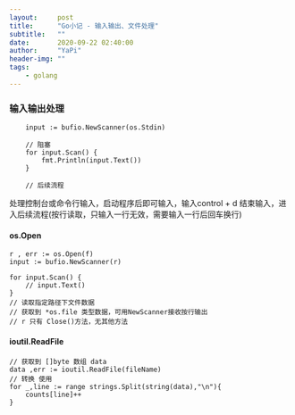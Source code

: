 ```yaml
---
layout:     post
title:      "Go小记 - 输入输出、文件处理"
subtitle:   ""
date:       2020-09-22 02:40:00
author:     "YaPi"
header-img: ""
tags:
    - golang
---
```


### 输入输出处理

```
	input := bufio.NewScanner(os.Stdin)

    // 阻塞
	for input.Scan() {
    	fmt.Println(input.Text())
    }

    // 后续流程

```
处理控制台或命令行输入，启动程序后即可输入，输入control + d 结束输入，进入后续流程(按行读取，只输入一行无效，需要输入一行后回车换行)


#### os.Open

```
r , err := os.Open(f)
input := bufio.NewScanner(r)

for input.Scan() {
    // input.Text()
}
// 读取指定路径下文件数据
// 获取到 *os.file 类型数据，可用NewScanner接收按行输出
// r 只有 Close()方法，无其他方法

```

#### ioutil.ReadFile

```
// 获取到 []byte 数组 data
data ,err := ioutil.ReadFile(fileName)
// 转换 使用
for _,line := range strings.Split(string(data),"\n"){
    counts[line]++
}
```
